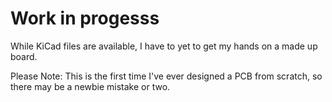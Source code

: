 # Work in progesss

While KiCad files are available, I have to yet to get my hands on a made up board.

Please Note: This is the first time I've ever designed a PCB from scratch, so there may be a newbie mistake or two. 